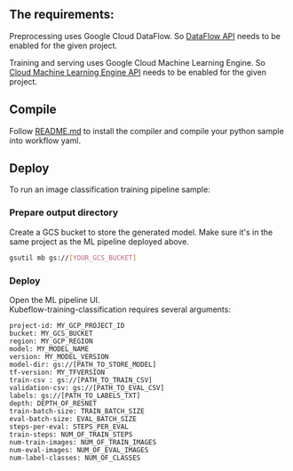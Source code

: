 ## The requirements:
Preprocessing uses Google Cloud DataFlow. So [DataFlow API](https://cloud.google.com/endpoints/docs/openapi/enable-api) needs to be enabled for the given project.

Training and serving uses Google Cloud Machine Learning Engine. So [Cloud Machine Learning Engine API](https://cloud.google.com/endpoints/docs/openapi/enable-api) needs to be enabled for the given project. 

## Compile
Follow [README.md](https://github.com/googleprivate/ml/blob/master/samples/README.md) to install the compiler and 
compile your python sample into workflow yaml.

## Deploy
To run an image classification training pipeline sample:
### Prepare output directory  
Create a GCS bucket to store the generated model. Make sure it's in the same project as the ML pipeline deployed above.

```bash
gsutil mb gs://[YOUR_GCS_BUCKET]
```

### Deploy  
Open the ML pipeline UI.  
Kubeflow-training-classification requires several arguments:

```
project-id: MY_GCP_PROJECT_ID
bucket: MY_GCS_BUCKET
region: MY_GCP_REGION
model: MY_MODEL_NAME
version: MY_MODEL_VERSION
model-dir: gs://[PATH_TO_STORE_MODEL]
tf-version: MY_TFVERSION
train-csv : gs://[PATH_TO_TRAIN_CSV]
validation-csv: gs://[PATH_TO_EVAL_CSV]
labels: gs://[PATH_TO_LABELS_TXT]
depth: DEPTH_OF_RESNET
train-batch-size: TRAIN_BATCH_SIZE
eval-batch-size: EVAL_BATCH_SIZE
steps-per-eval: STEPS_PER_EVAL
train-steps: NUM_OF_TRAIN_STEPS
num-train-images: NUM_OF_TRAIN_IMAGES
num-eval-images: NUM_OF_EVAL_IMAGES
num-label-classes: NUM_OF_CLASSES
```
